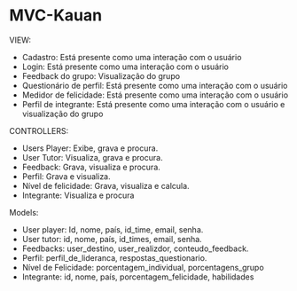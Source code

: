 # MVC-Kauan

VIEW:
- Cadastro: Está presente como uma interação com o usuário
- Login: Está presente como uma interação com o usuário
- Feedback do grupo: Visualização do grupo
- Questionário de perfil: Está presente como uma interação com o usuário
- Medidor de felicidade: Está presente como uma interação com o usuário
- Perfil de integrante: Está presente como uma interação com o usuário e visualização do grupo

CONTROLLERS:
- Users Player: Exibe, grava e procura.
- User Tutor: Visualiza, grava e procura.
- Feedback: Grava, visualiza e procura.
- Perfil: Grava e visualiza.
- Nível de felicidade: Grava, visualiza e calcula.
- Integrante: Visualiza e procura

Models:
- User player: Id, nome, país, id_time, email, senha.
- User tutor: id, nome, país, id_times, email, senha.
- Feedbacks: user_destino, user_realizdor, conteudo_feedback.
- Perfil: perfil_de_lideranca, respostas_questionario.
- Nível de Felicidade: porcentagem_individual, porcentagens_grupo
- Integrante: id, nome, país, porcentagem_felicidade, habilidades

